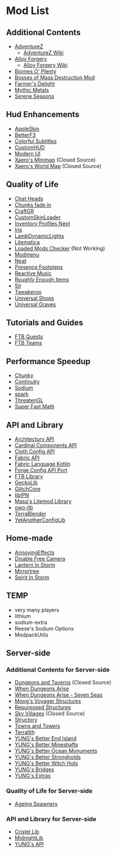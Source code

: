 # Mod List

## Additional Contents

- [AdventureZ](https://github.com/Globox1997/AdventureZ)
  - [AdventureZ Wiki](https://globox1997.github.io/wiki/mods/AdventureZ/)
- [Alloy Forgery](https://github.com/wisp-forest/alloy-forgery)
  - [Alloy Forgery Wiki](https://docs.wispforest.io/alloy-forgery/home/)
- [Biomes O' Plenty](https://github.com/Glitchfiend/BiomesOPlenty)
- [Bosses of Mass Destruction Mod](https://github.com/barribob/bosses-of-mass-destruction)
- [Farmer's Delight](https://github.com/vectorwing/FarmersDelight)
- [Mythic Metals](https://github.com/Noaaan/MythicMetals)
- [Serene Seasons](https://github.com/Glitchfiend/SereneSeasons)

## Hud Enhancements

- [AppleSkin](https://github.com/squeek502/AppleSkin)
- [BetterF3](https://github.com/TreyRuffy/BetterF3/)
- [Colorful Subtitles](https://github.com/haykam821/Colorful-Subtitles)
- [CustomHUD](https://github.com/Minenash/CustomHUD)
- [Modern UI](https://github.com/BloCamLimb/ModernUI-MC)
- [Xaero's Minimap](https://www.mcmod.cn/class/1701.html) (Closed Source)
- [Xaero's World Map](https://www.mcmod.cn/class/1483.html) (Closed Source)

## Quality of Life

- [Chat Heads](https://github.com/dzwdz/chat_heads)
- [Chunks fade in](https://github.com/kerudion/chunksfadein)
- [CraftGR](https://github.com/KabanFriends/CraftGR)
- [CustomSkinLoader](https://github.com/xfl03/MCCustomSkinLoader)
- [Inventory Profiles Next](https://github.com/blackd/Inventory-Profiles)
- [Iris](https://github.com/IrisShaders/Iris)
- [LambDynamicLights](https://github.com/LambdAurora/LambDynamicLights)
- [Litematica](https://github.com/maruohon/litematica)
- [Loaded Mods Checker](https://github.com/Phoupraw/LoadedModsChecker) (Not Working)
- [Modmenu](https://github.com/TerraformersMC/ModMenu)
- [Neat](https://github.com/VazkiiMods/Neat)
- [Presence Footsteps](https://github.com/Sollace/Presence-Footsteps)
- [Reactive Music](https://github.com/CircuitLord/ReactiveMusic)
- [Roughly Enough Items](https://github.com/shedaniel/RoughlyEnoughItems)
- [Sit](https://github.com/bl4ckscor3/Sit)
- [Tweakeroo](https://github.com/maruohon/tweakeroo/)
- [Universal Shops](https://github.com/Patbox/UniversalShops)
- [Universal Graves](https://github.com/Patbox/UniversalGraves)

## Tutorials and Guides

- [FTB Quests](https://github.com/FTBTeam/FTB-Quests)
- [FTB Teams](https://github.com/FTBTeam/FTB-Teams/)

## Performance Speedup

- [Chunky](https://github.com/pop4959/Chunky)
- [Continuity](https://github.com/PepperCode1/Continuity)
- [Sodium](https://github.com/CaffeineMC/sodium)
- [spark](https://github.com/lucko/spark)
- [ThreatenGL](https://github.com/Numelon-Softworks/ThreatenGL)
- [Super Fast Math](https://github.com/ItzjustElias/FastMathMod)

## API and Library

- [Architectury API](https://github.com/architectury/architectury-api)
- [Cardinal Components API](https://github.com/Ladysnake/Cardinal-Components-API)
- [Cloth Config API](https://github.com/shedaniel/cloth-config)
- [Fabric API](https://fabricmc.net/)
- [Fabric Language Kotlin](https://github.com/FabricMC/fabric-language-kotlin/)
- [Forge Config API Port](https://github.com/Fuzss/forgeconfigapiport)
- [FTB Library](https://github.com/FTBTeam/FTB-Library)
- [GeckoLib](https://github.com/bernie-g/geckolib)
- [GlitchCore](https://github.com/Glitchfiend/GlitchCore)
- [libIPN](https://github.com/blackd/libIPN)
- [Masa's Litemod Library](https://github.com/maruohon/malilib)
- [owo-lib](https://github.com/wisp-forest/owo-lib)
- [TerraBlender](https://github.com/Glitchfiend/TerraBlender)
- [YetAnotherConfigLib](https://github.com/isXander/YetAnotherConfigLib)

## Home-made

- [AnnoyingEffects](https://github.com/MirrorTree-MC/AnnoyingEffects)
- [Disable Free Camera](https://github.com/MirrorTree-MC)
- [Lantern In Storm](https://github.com/MirrorTree-MC/Lantern-in-Storm)
- [Mirrortree](https://github.com/MirrorTree-MC/MirrorTree-Journey)
- [Spirit In Storm](https://github.com/MirrorTree-MC/Spirit-in-Storm)

## TEMP

- very many players
- lithium
- sodium-extra
- Reese's Sodium Options
- ModpackUtils

## Server-side

### Additional Contents for Server-side

- [Dungeons and Taverns](https://www.mcmod.cn/class/10835.html) (Closed Source)
- [When Dungeons Arise](https://www.mcmod.cn/class/3607.html)
- [When Dungeons Arise - Seven Seas](https://www.mcmod.cn/class/13131.html)
- [Moog's Voyager Structures](https://www.mcmod.cn/class/8583.html)
- [Repurposed Structures](https://www.mcmod.cn/class/4518.html)
- [Sky Villages](https://www.mcmod.cn/class/5142.html) (Closed Source)
- [Structory](https://www.mcmod.cn/class/6793.html)
- [Towns and Towers](https://www.mcmod.cn/class/7000.html)
- [Terralith](https://www.mcmod.cn/class/4557.html)
- [YUNG's Better End Island](https://www.mcmod.cn/class/12175.html)
- [YUNG's Better Mineshafts](https://www.mcmod.cn/class/2788.html)
- [YUNG's Better Ocean Monuments](https://www.mcmod.cn/class/7904.html)
- [YUNG's Better Strongholds](https://www.mcmod.cn/class/3787.html)
- [YUNG's Better Witch Huts](https://www.mcmod.cn/class/6618.html)
- [YUNG's Bridges](https://www.mcmod.cn/class/5031.html)
- [YUNG's Extras](https://www.mcmod.cn/class/4276.html)

### Quality of Life for Server-side

- [Ageing Spawners](https://www.mcmod.cn/class/5539.html)

### API and Library for Server-side

- [Cristel Lib](https://www.mcmod.cn/class/12373.html)
- [MidnightLib](https://www.mcmod.cn/class/6776.html)
- [YUNG's API](https://www.mcmod.cn/class/3372.html)
